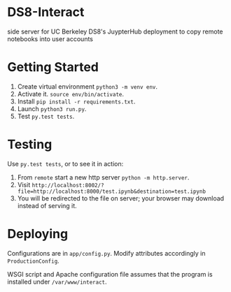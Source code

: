 # DS8-Interact
side server for UC Berkeley DS8's JuypterHub deployment to copy remote notebooks 
into user accounts

# Getting Started

1. Create virtual environment `python3 -m venv env`.
2. Activate it. `source env/bin/activate`.
3. Install `pip install -r requirements.txt`.
4. Launch `python3 run.py`.
5. Test `py.test tests`.

# Testing

Use `py.test tests`, or to see it in action:
 
1. From `remote` start a new http server `python -m http.server`.
2. Visit `http://localhost:8002/?file=http://localhost:8000/test.ipynb&destination=test.ipynb`
3. You will be redirected to the file on server; your browser may download 
instead of serving it.

# Deploying

Configurations are in `app/config.py`. Modify attributes accordingly in 
`ProductionConfig`.

WSGI script and Apache configuration file assumes that the program is installed 
under `/var/www/interact`.